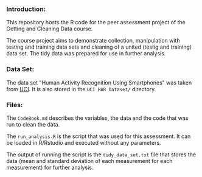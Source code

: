 ### Introduction: 

This repository hosts the R code for the peer assessment project of the Getting and Cleaning Data course.

The course project aims to demonstrate collection, manipulation with testing and training data sets and cleaning of a united (testig and training) data set. The tidy data was prepared for use in further analysis.

### Data Set: 

The data set "Human Activity Recognition Using Smartphones" was taken from [UCI](http://archive.ics.uci.edu/ml/datasets/Human+Activity+Recognition+Using+Smartphones). It is also stored in the `UCI HAR Dataset/` directory.

### Files: 

The `CodeBook.md` describes the variables, the data and the code that was run to clean the data.

 The `run_analysis.R` is the script that was used for this assessment. It can be loaded in R/Rstudio and executed without any parameters.

The output of running the script is the `tidy_data_set.txt` file that stores the data (mean and standard deviation of each measurement for each measurement) for further analysis.